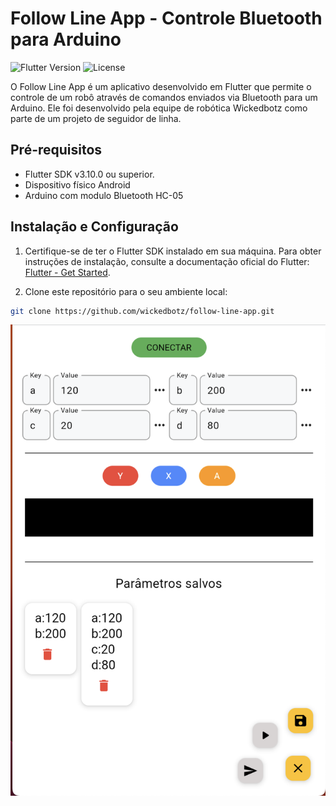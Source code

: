 # Follow Line App - Controle Bluetooth para Arduino

![Flutter Version](https://img.shields.io/badge/flutter-v3.10.0-blue.svg)
![License](https://img.shields.io/badge/license-MIT-blue.svg)

O Follow Line App é um aplicativo desenvolvido em Flutter que permite o controle de um robô através de comandos enviados via Bluetooth para um Arduino. Ele foi desenvolvido pela equipe de robótica Wickedbotz como parte de um projeto de seguidor de linha.


## Pré-requisitos

- Flutter SDK v3.10.0 ou superior.
- Dispositivo físico Android
- Arduino com modulo Bluetooth HC-05

## Instalação e Configuração

1. Certifique-se de ter o Flutter SDK instalado em sua máquina. Para obter instruções de instalação, consulte a documentação oficial do Flutter: [Flutter - Get Started](https://flutter.dev/docs/get-started).

2. Clone este repositório para o seu ambiente local:

```bash
git clone https://github.com/wickedbotz/follow-line-app.git
```

![Tela inicial do app](assets/img/scr.png)
